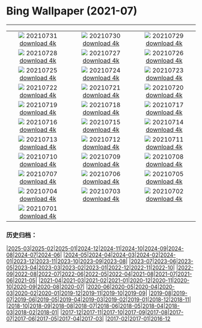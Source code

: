 # Bing Wallpaper (2021-07)
**************
| | | |
| :----: | :----: | :----: |
| ![](https://www.bing.com/th?id=OHR.LammasDay_ZH-CN4229387191_1920x1080.jpg) 20210731 [download 4k](https://www.bing.com/th?id=OHR.LammasDay_ZH-CN4229387191_UHD.jpg) | ![](https://www.bing.com/th?id=OHR.TanzaniaBeeEater_ZH-CN3246625733_1920x1080.jpg) 20210730 [download 4k](https://www.bing.com/th?id=OHR.TanzaniaBeeEater_ZH-CN3246625733_UHD.jpg) | ![](https://www.bing.com/th?id=OHR.OtterCliff_ZH-CN3062794263_1920x1080.jpg) 20210729 [download 4k](https://www.bing.com/th?id=OHR.OtterCliff_ZH-CN3062794263_UHD.jpg) |
| ![](https://www.bing.com/th?id=OHR.PantheraTigris_ZH-CN3331361509_1920x1080.jpg) 20210728 [download 4k](https://www.bing.com/th?id=OHR.PantheraTigris_ZH-CN3331361509_UHD.jpg) | ![](https://www.bing.com/th?id=OHR.SeaGoldie_ZH-CN3208818667_1920x1080.jpg) 20210727 [download 4k](https://www.bing.com/th?id=OHR.SeaGoldie_ZH-CN3208818667_UHD.jpg) | ![](https://www.bing.com/th?id=OHR.AdlerPlanetarium_ZH-CN3108653374_1920x1080.jpg) 20210726 [download 4k](https://www.bing.com/th?id=OHR.AdlerPlanetarium_ZH-CN3108653374_UHD.jpg) |
| ![](https://www.bing.com/th?id=OHR.DancingTrees_ZH-CN2946844631_1920x1080.jpg) 20210725 [download 4k](https://www.bing.com/th?id=OHR.DancingTrees_ZH-CN2946844631_UHD.jpg) | ![](https://www.bing.com/th?id=OHR.CityPalaceUdaipur_ZH-CN2773121437_1920x1080.jpg) 20210724 [download 4k](https://www.bing.com/th?id=OHR.CityPalaceUdaipur_ZH-CN2773121437_UHD.jpg) | ![](https://www.bing.com/th?id=OHR.JavanCousins_ZH-CN2694602511_1920x1080.jpg) 20210723 [download 4k](https://www.bing.com/th?id=OHR.JavanCousins_ZH-CN2694602511_UHD.jpg) |
| ![](https://www.bing.com/th?id=OHR.TokyoMetropolis_ZH-CN2580870845_1920x1080.jpg) 20210722 [download 4k](https://www.bing.com/th?id=OHR.TokyoMetropolis_ZH-CN2580870845_UHD.jpg) | ![](https://www.bing.com/th?id=OHR.MinokakeRocks_ZH-CN2474262090_1920x1080.jpg) 20210721 [download 4k](https://www.bing.com/th?id=OHR.MinokakeRocks_ZH-CN2474262090_UHD.jpg) | ![](https://www.bing.com/th?id=OHR.VermilionLakes_ZH-CN3446257764_1920x1080.jpg) 20210720 [download 4k](https://www.bing.com/th?id=OHR.VermilionLakes_ZH-CN3446257764_UHD.jpg) |
| ![](https://www.bing.com/th?id=OHR.PrathameshJaju_ZH-CN2207606082_1920x1080.jpg) 20210719 [download 4k](https://www.bing.com/th?id=OHR.PrathameshJaju_ZH-CN2207606082_UHD.jpg) | ![](https://www.bing.com/th?id=OHR.Tetouan_ZH-CN6795834080_1920x1080.jpg) 20210718 [download 4k](https://www.bing.com/th?id=OHR.Tetouan_ZH-CN6795834080_UHD.jpg) | ![](https://www.bing.com/th?id=OHR.ZinnowitzSeebruecke_ZH-CN6706198565_1920x1080.jpg) 20210717 [download 4k](https://www.bing.com/th?id=OHR.ZinnowitzSeebruecke_ZH-CN6706198565_UHD.jpg) |
| ![](https://www.bing.com/th?id=OHR.LoepaOberthuri_ZH-CN6569643505_1920x1080.jpg) 20210716 [download 4k](https://www.bing.com/th?id=OHR.LoepaOberthuri_ZH-CN6569643505_UHD.jpg) | ![](https://www.bing.com/th?id=OHR.MontChoisy_ZH-CN5381112230_1920x1080.jpg) 20210715 [download 4k](https://www.bing.com/th?id=OHR.MontChoisy_ZH-CN5381112230_UHD.jpg) | ![](https://www.bing.com/th?id=OHR.NgoDong_ZH-CN6211342982_1920x1080.jpg) 20210714 [download 4k](https://www.bing.com/th?id=OHR.NgoDong_ZH-CN6211342982_UHD.jpg) |
| ![](https://www.bing.com/th?id=OHR.SharkAwareness_ZH-CN6069597614_1920x1080.jpg) 20210713 [download 4k](https://www.bing.com/th?id=OHR.SharkAwareness_ZH-CN6069597614_UHD.jpg) | ![](https://www.bing.com/th?id=OHR.MooseVelvet_ZH-CN5891459899_1920x1080.jpg) 20210712 [download 4k](https://www.bing.com/th?id=OHR.MooseVelvet_ZH-CN5891459899_UHD.jpg) | ![](https://www.bing.com/th?id=OHR.LighthouseWave_ZH-CN5731015881_1920x1080.jpg) 20210711 [download 4k](https://www.bing.com/th?id=OHR.LighthouseWave_ZH-CN5731015881_UHD.jpg) |
| ![](https://www.bing.com/th?id=OHR.SpiralAloe_ZH-CN5594814833_1920x1080.jpg) 20210710 [download 4k](https://www.bing.com/th?id=OHR.SpiralAloe_ZH-CN5594814833_UHD.jpg) | ![](https://www.bing.com/th?id=OHR.MonfragueNationalPark_ZH-CN5421553314_1920x1080.jpg) 20210709 [download 4k](https://www.bing.com/th?id=OHR.MonfragueNationalPark_ZH-CN5421553314_UHD.jpg) | ![](https://www.bing.com/th?id=OHR.Ortygia_ZH-CN5237934114_1920x1080.jpg) 20210708 [download 4k](https://www.bing.com/th?id=OHR.Ortygia_ZH-CN5237934114_UHD.jpg) |
| ![](https://www.bing.com/th?id=OHR.AppalachianTrail_ZH-CN5076145300_1920x1080.jpg) 20210707 [download 4k](https://www.bing.com/th?id=OHR.AppalachianTrail_ZH-CN5076145300_UHD.jpg) | ![](https://www.bing.com/th?id=OHR.LakeUrmia_ZH-CN4941337431_1920x1080.jpg) 20210706 [download 4k](https://www.bing.com/th?id=OHR.LakeUrmia_ZH-CN4941337431_UHD.jpg) | ![](https://www.bing.com/th?id=OHR.TawnyFrogmouth_ZH-CN4722501936_1920x1080.jpg) 20210705 [download 4k](https://www.bing.com/th?id=OHR.TawnyFrogmouth_ZH-CN4722501936_UHD.jpg) |
| ![](https://www.bing.com/th?id=OHR.SerraMalagueta_ZH-CN4592152973_1920x1080.jpg) 20210704 [download 4k](https://www.bing.com/th?id=OHR.SerraMalagueta_ZH-CN4592152973_UHD.jpg) | ![](https://www.bing.com/th?id=OHR.LakeSchreckseeBY_ZH-CN0786328970_1920x1080.jpg) 20210703 [download 4k](https://www.bing.com/th?id=OHR.LakeSchreckseeBY_ZH-CN0786328970_UHD.jpg) | ![](https://www.bing.com/th?id=OHR.WakatobiNP_ZH-CN0672859436_1920x1080.jpg) 20210702 [download 4k](https://www.bing.com/th?id=OHR.WakatobiNP_ZH-CN0672859436_UHD.jpg) |
| ![](https://www.bing.com/th?id=OHR.ShyFive_ZH-CN0542113860_1920x1080.jpg) 20210701 [download 4k](https://www.bing.com/th?id=OHR.ShyFive_ZH-CN0542113860_UHD.jpg) |  |  |

### 历史归档：

|[2025-03](/2025-03/2025-03.md)|[2025-02](/2025-02/2025-02.md)|[2025-01](/2025-01/2025-01.md)|[2024-12](/2024-12/2024-12.md)|[2024-11](/2024-11/2024-11.md)|[2024-10](/2024-10/2024-10.md)|[2024-09](/2024-09/2024-09.md)|[2024-08](/2024-08/2024-08.md)|[2024-07](/2024-07/2024-07.md)|[2024-06](/2024-06/2024-06.md)|
|[2024-05](/2024-05/2024-05.md)|[2024-04](/2024-04/2024-04.md)|[2024-03](/2024-03/2024-03.md)|[2024-02](/2024-02/2024-02.md)|[2024-01](/2024-01/2024-01.md)|[2023-12](/2023-12/2023-12.md)|[2023-11](/2023-11/2023-11.md)|[2023-10](/2023-10/2023-10.md)|[2023-09](/2023-09/2023-09.md)|[2023-08](/2023-08/2023-08.md)|
|[2023-07](/2023-07/2023-07.md)|[2023-06](/2023-06/2023-06.md)|[2023-05](/2023-05/2023-05.md)|[2023-04](/2023-04/2023-04.md)|[2023-03](/2023-03/2023-03.md)|[2023-02](/2023-02/2023-02.md)|[2023-01](/2023-01/2023-01.md)|[2022-12](/2022-12/2022-12.md)|[2022-11](/2022-11/2022-11.md)|[2022-10](/2022-10/2022-10.md)|
|[2022-09](/2022-09/2022-09.md)|[2022-08](/2022-08/2022-08.md)|[2022-07](/2022-07/2022-07.md)|[2022-06](/2022-06/2022-06.md)|[2022-05](/2022-05/2022-05.md)|[2022-04](/2022-04/2022-04.md)|[2021-08](/2021-08/2021-08.md)|[2021-07](/2021-07/2021-07.md)|[2021-06](/2021-06/2021-06.md)|[2021-05](/2021-05/2021-05.md)|
|[2021-04](/2021-04/2021-04.md)|[2021-03](/2021-03/2021-03.md)|[2021-02](/2021-02/2021-02.md)|[2021-01](/2021-01/2021-01.md)|[2020-12](/2020-12/2020-12.md)|[2020-11](/2020-11/2020-11.md)|[2020-10](/2020-10/2020-10.md)|[2020-09](/2020-09/2020-09.md)|[2020-08](/2020-08/2020-08.md)|[2020-07](/2020-07/2020-07.md)|
|[2020-06](/2020-06/2020-06.md)|[2020-05](/2020-05/2020-05.md)|[2020-04](/2020-04/2020-04.md)|[2020-03](/2020-03/2020-03.md)|[2020-02](/2020-02/2020-02.md)|[2020-01](/2020-01/2020-01.md)|[2019-12](/2019-12/2019-12.md)|[2019-11](/2019-11/2019-11.md)|[2019-10](/2019-10/2019-10.md)|[2019-09](/2019-09/2019-09.md)|
|[2019-08](/2019-08/2019-08.md)|[2019-07](/2019-07/2019-07.md)|[2019-06](/2019-06/2019-06.md)|[2019-05](/2019-05/2019-05.md)|[2019-04](/2019-04/2019-04.md)|[2019-03](/2019-03/2019-03.md)|[2019-02](/2019-02/2019-02.md)|[2019-01](/2019-01/2019-01.md)|[2018-12](/2018-12/2018-12.md)|[2018-11](/2018-11/2018-11.md)|
|[2018-10](/2018-10/2018-10.md)|[2018-09](/2018-09/2018-09.md)|[2018-08](/2018-08/2018-08.md)|[2018-07](/2018-07/2018-07.md)|[2018-06](/2018-06/2018-06.md)|[2018-05](/2018-05/2018-05.md)|[2018-04](/2018-04/2018-04.md)|[2018-03](/2018-03/2018-03.md)|[2018-02](/2018-02/2018-02.md)|[2018-01](/2018-01/2018-01.md)|
|[2017-12](/2017-12/2017-12.md)|[2017-11](/2017-11/2017-11.md)|[2017-10](/2017-10/2017-10.md)|[2017-09](/2017-09/2017-09.md)|[2017-08](/2017-08/2017-08.md)|[2017-07](/2017-07/2017-07.md)|[2017-06](/2017-06/2017-06.md)|[2017-05](/2017-05/2017-05.md)|[2017-04](/2017-04/2017-04.md)|[2017-03](/2017-03/2017-03.md)|
|[2017-02](/2017-02/2017-02.md)|[2017-01](/2017-01/2017-01.md)|[2016-12](/2016-12/2016-12.md)